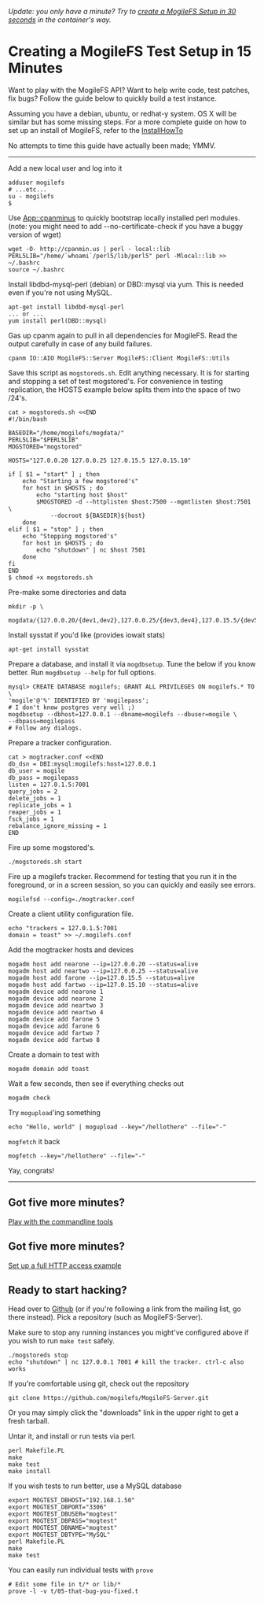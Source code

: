 *Update: you only have a minute? Try to [create a MogileFS Setup in 30 seconds](https://github.com/mogilefs/mogilefs-wiki/blob/wiki/InstallOnDocker.md) in the container's way.*


# Creating a MogileFS Test Setup in 15 Minutes #

Want to play with the MogileFS API? Want to help write code, test patches, fix
bugs? Follow the guide below to quickly build a test instance.

Assuming you have a debian, ubuntu, or redhat-y system. OS X will be similar
but has some missing steps. For a more complete guide on how to set up an
install of MogileFS, refer to the [InstallHowTo](InstallHowTo.md)

No attempts to time this guide have actually been made; YMMV.

---


Add a new local user and log into it
```
adduser mogilefs
# ...etc...
su - mogilefs
$
```

Use [App::cpanminus](http://search.cpan.org/dist/App-cpanminus/) to quickly
bootstrap locally installed perl modules.
(note: you might need to add --no-certificate-check if you have a buggy
version of wget)
```
wget -O- http://cpanmin.us | perl - local::lib
PERL5LIB="/home/`whoami`/perl5/lib/perl5" perl -Mlocal::lib >> ~/.bashrc
source ~/.bashrc
```

Install libdbd-mysql-perl (debian) or DBD::mysql via yum. This is needed even
if you're not using MySQL.
```
apt-get install libdbd-mysql-perl
... or ...
yum install perl(DBD::mysql)
```

Gas up cpanm again to pull in all dependencies for MogileFS. Read the
output carefully in case of any build failures.
```
cpanm IO::AIO MogileFS::Server MogileFS::Client MogileFS::Utils
```

Save this script as `mogstoreds.sh`. Edit anything necessary.
It is for starting and stopping a set of test mogstored's. For convenience
in testing replication, the HOSTS example below splits them into the
space of two /24's.
```
cat > mogstoreds.sh <<END
#!/bin/bash

BASEDIR="/home/mogilefs/mogdata/"
PERL5LIB="$PERL5LIB"
MOGSTORED="mogstored"

HOSTS="127.0.0.20 127.0.0.25 127.0.15.5 127.0.15.10"

if [ $1 = "start" ] ; then
    echo "Starting a few mogstored's"
    for host in $HOSTS ; do
        echo "starting host $host"
        $MOGSTORED -d --httplisten $host:7500 --mgmtlisten $host:7501 \
            --docroot ${BASEDIR}${host}
    done
elif [ $1 = "stop" ] ; then
    echo "Stopping mogstored's"
    for host in $HOSTS ; do
        echo "shutdown" | nc $host 7501
    done
fi
END
$ chmod +x mogstoreds.sh
```

Pre-make some directories and data
```
mkdir -p \
  mogdata/{127.0.0.20/{dev1,dev2},127.0.0.25/{dev3,dev4},127.0.15.5/{dev5,dev6},127.0.15.10/{dev7,dev8}}
```

Install sysstat if you'd like (provides iowait stats)
```
apt-get install sysstat
```

Prepare a database, and install it via `mogdbsetup`. Tune the below if you
know better. Run `mogdbsetup --help` for full options.
```
mysql> CREATE DATABASE mogilefs; GRANT ALL PRIVILEGES ON mogilefs.* TO \
'mogile'@'%' IDENTIFIED BY 'mogilepass';
# I don't know postgres very well ;)
mogdbsetup --dbhost=127.0.0.1 --dbname=mogilefs --dbuser=mogile \
--dbpass=mogilepass
# Follow any dialogs.
```

Prepare a tracker configuration.
```
cat > mogtracker.conf <<END
db_dsn = DBI:mysql:mogilefs:host=127.0.0.1
db_user = mogile
db_pass = mogilepass
listen = 127.0.1.5:7001
query_jobs = 2
delete_jobs = 1
replicate_jobs = 1
reaper_jobs = 1
fsck_jobs = 1
rebalance_ignore_missing = 1
END
```

Fire up some mogstored's.
```
./mogstoreds.sh start
```

Fire up a mogilefs tracker. Recommend for testing that you run it in the
foreground, or in a screen session, so you can quickly and easily see errors.
```
mogilefsd --config=./mogtracker.conf
```

Create a client utility configuration file.
```
echo "trackers = 127.0.1.5:7001
domain = toast" >> ~/.mogilefs.conf
```

Add the mogtracker hosts and devices
```
mogadm host add nearone --ip=127.0.0.20 --status=alive
mogadm host add neartwo --ip=127.0.0.25 --status=alive
mogadm host add farone --ip=127.0.15.5 --status=alive
mogadm host add fartwo --ip=127.0.15.10 --status=alive
mogadm device add nearone 1
mogadm device add nearone 2
mogadm device add neartwo 3
mogadm device add neartwo 4
mogadm device add farone 5
mogadm device add farone 6
mogadm device add fartwo 7
mogadm device add fartwo 8
```

Create a domain to test with
```
mogadm domain add toast
```

Wait a few seconds, then see if everything checks out
```
mogadm check
```

Try `mogupload`'ing something
```
echo "Hello, world" | mogupload --key="/hellothere" --file="-"
```

`mogfetch` it back
```
mogfetch --key="/hellothere" --file="-"
```

Yay, congrats!

---


## Got five more minutes? ##

[Play with the commandline tools](CommandlineUsage.md)

## Got five **more** minutes? ##

[Set up a full HTTP access example](AppExample.md)

## Ready to start hacking? ##

Head over to [Github](http://github.com/mogilefs/) (or if you're following a
link from the mailing list, go there instead). Pick a repository (such as
MogileFS-Server).

Make sure to stop any running instances you might've configured above if you
wish to run `make test` safely.
```
./mogstoreds stop
echo "shutdown" | nc 127.0.0.1 7001 # kill the tracker. ctrl-c also works
```

If you're comfortable using git, check out the repository
```
git clone https://github.com/mogilefs/MogileFS-Server.git
```

Or you may simply click the "downloads" link in the upper right to get a fresh
tarball.

Untar it, and install or run tests via perl.
```
perl Makefile.PL
make
make test
make install
```

If you wish tests to run better, use a MySQL database
```
export MOGTEST_DBHOST="192.168.1.50"
export MOGTEST_DBPORT="3306"
export MOGTEST_DBUSER="mogtest"
export MOGTEST_DBPASS="mogtest"
export MOGTEST_DBNAME="mogtest"
export MOGTEST_DBTYPE="MySQL"
perl Makefile.PL
make
make test
```

You can easily run individual tests with `prove`
```
# Edit some file in t/* or lib/*
prove -l -v t/05-that-bug-you-fixed.t
```
